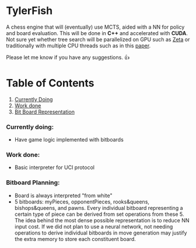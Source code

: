 # TylerFish
 
A chess engine that will (eventually) use MCTS, aided with a NN for policy and board evaluation. This will be done in **C++** and accelerated with **CUDA**. Not sure yet whether tree search will be parallelized on GPU such as [Zeta](https://www.chessprogramming.org/Zeta) or traditionally with multiple CPU threads such as in this [paper](https://webdocs.cs.ualberta.ca/~mmueller/ps/enzenberger-mueller-acg12.pdf).

Please let me know if you have any suggestions. 👍

# Table of Contents
1. [Currently Doing](#current)
2. [Work done](#done)
3. [Bit Board Representation](#bitboard)

### Currently doing: <a name="current"></a>
- Have game logic implemented with bitboards

### Work done: <a name="done"></a>
- Basic interpreter for UCI protocol

### Bitboard Planning: <a name="bitboard"></a>
- Board is always interpreted "from white"
- 5 bitboards: myPieces, opponentPieces, rooks&queens, bishops&queens, and pawns. Every individual bitboard representing a certain type of piece can be derived from set operations from these 5. The idea behind the most dense possible representation is to reduce NN input cost. If we did not plan to use a neural network, not needing operations to derive individual bitboards in move generation may justify the extra memory to store each constituent board.